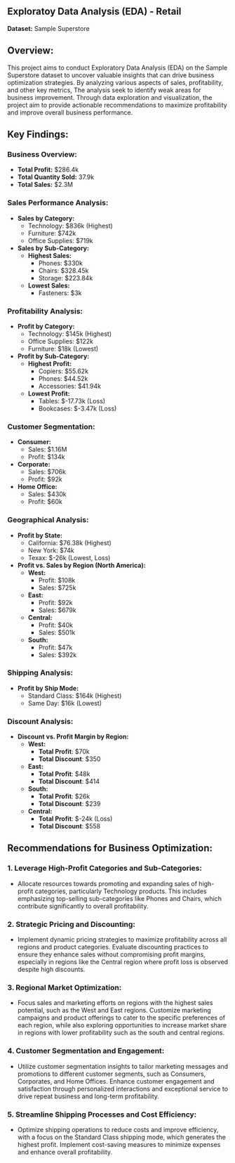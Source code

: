 ## Exploratoy Data Analysis (EDA) - Retail

 **Dataset:** Sample Superstore

## Overview:
This project aims to conduct Exploratory Data Analysis (EDA) on the Sample Superstore dataset to uncover valuable insights that can drive business optimization strategies. By analyzing various aspects of sales, profitability, and other key metrics, The analysis seek to identify weak areas for business improvement. Through data exploration and visualization, the project aim to provide actionable recommendations to maximize profitability and improve overall business performance.

## Key Findings:

### Business Overview:
- **Total Profit:** $286.4k
- **Total Quantity Sold:** 37.9k
- **Total Sales:** $2.3M

### Sales Performance Analysis:
- **Sales by Category:**
  - Technology: $836k (Highest)
  - Furniture: $742k
  - Office Supplies: $719k
- **Sales by Sub-Category:**
  - **Highest Sales:**
     - Phones: $330k
     - Chairs: $328.45k
     - Storage: $223.84k
  - **Lowest Sales:**
     - Fasteners: $3k

### Profitability Analysis:
- **Profit by Category:**
  - Technology: $145k (Highest)
  - Office Supplies: $122k
  - Furniture: $18k (Lowest)
- **Profit by Sub-Category:**
  - **Highest Profit:**
     - Copiers: $55.62k
     - Phones: $44.52k
     - Accessories: $41.94k
  - **Lowest Profit:**
     - Tables: $-17.73k (Loss)
     - Bookcases: $-3.47k (Loss)
   
### Customer Segmentation:
- **Consumer:**
  - Sales: $1.16M
  - Profit: $134k
- **Corporate:**
  - Sales: $706k
  - Profit: $92k
- **Home Office:**
  - Sales: $430k
  - Profit: $60k
 
### Geographical Analysis:
- **Profit by State:**
  - California: $76.38k (Highest)
  - New York: $74k
  - Texax: $-26k (Lowest, Loss)
- **Profit vs. Sales by Region (North America):**
  - **West:**
    - Profit: $108k
    - Sales: $725k
  - **East:**                    
    - Profit: $92k
    - Sales: $679k
  - **Central:**
    - Profit: $40k
    - Sales: $501k
  - **South:**
    - Profit: $47k
    - Sales: $392k

### Shipping Analysis:
- **Profit by Ship Mode:**
  - Standard Class: $164k (Highest)
  - Same Day: $16k (Lowest)

### Discount Analysis:
- **Discount vs. Profit Margin by Region:**
  - **West:**
    - **Total Profit**: $70k
    - **Total Discount**: $350
  - **East:**
    - **Total Profit**: $48k
    - **Total Discount**: $414
  - **South:**
    - **Total Profit**: $26k
    - **Total Discount**: $239
  - **Central:**
    - **Total Profit**: $-24k (Loss)
    - **Total Discount**: $558
      




## Recommendations for Business Optimization:
### 1. Leverage High-Profit Categories and Sub-Categories:
   - Allocate resources towards promoting and expanding sales of high-profit categories, particularly Technology products. This includes emphasizing top-selling sub-categories like Phones and Chairs, which contribute significantly to overall profitability.

### 2. Strategic Pricing and Discounting:
   - Implement dynamic pricing strategies to maximize profitability across all regions and product categories. Evaluate discounting practices to ensure they enhance sales without compromising profit margins, especially in regions like the Central region where profit loss is observed despite high discounts.

### 3. Regional Market Optimization:
   - Focus sales and marketing efforts on regions with the highest sales potential, such as the West and East regions. Customize marketing campaigns and product offerings to cater to the specific preferences of each region, while also exploring opportunities to increase market share in regions with lower profitability such as the south and central regions.

### 4. Customer Segmentation and Engagement:
   - Utilize customer segmentation insights to tailor marketing messages and promotions to different customer segments, such as Consumers, Corporates, and Home Offices. Enhance customer engagement and satisfaction through personalized interactions and exceptional service to drive repeat business and long-term profitability.

### 5. Streamline Shipping Processes and Cost Efficiency:
   - Optimize shipping operations to reduce costs and improve efficiency, with a focus on the Standard Class shipping mode, which generates the highest profit. Implement cost-saving measures to minimize expenses and enhance overall profitability.


  
   

